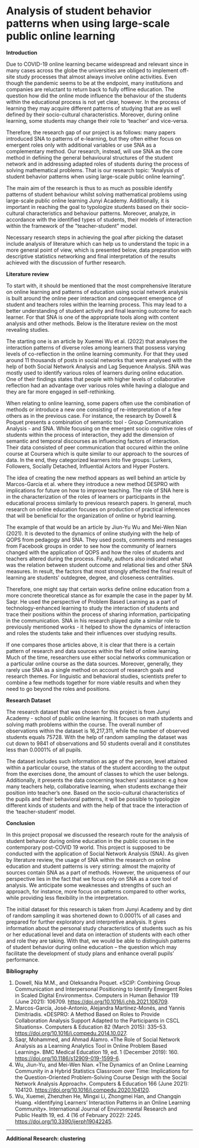 # Analysis of student behavior patterns when using large-scale public online learning

**Introduction**

Due to COVID-19 online learning became widespread and relevant since in many cases across the globe the universities are obliged to implement off-site study processes that almost always involve online activities. Even though the pandemic seems to be at the endpoint, many institutions and companies are reluctant to return back to fully offline education. The question how did the online mode influence the behaviour of the students within the educational process is not yet clear, however. In the process of learning they may acquire different patterns of studying that are as well defined by their socio-cultural characteristics. Moreover, during online learning, some students may change their role to ‘teacher’ and vice-versa. 

Therefore, the research gap of our project is as follows: many papers introduced SNA to patterns of e-learning, but they often either focus on emergent roles only with additional variables or use SNA as a complementary method. Our research, instead, will use SNA as the core method in defining the general behavioural structures of the student network and in addressing adapted roles of students during the process of solving mathematical problems. That is our research topic: “Analysis of student behavior patterns when using large-scale public online learning”. 

The main aim of the research is thus to as much as possible identify patterns of student behaviour whilst solving mathematical problems using large-scale public online learning Junyi Academy. Additionally, it is important in reaching the goal to typologize students based on their socio-cultural characteristics and behaviour patterns. Moreover, analyze, in accordance with the identified types of students, their models of interaction within the framework of the "teacher-student" model. 

Necessary research steps in achieving the goal after picking the dataset include analysis of literature which can help us to understand the topic in a more general point of view, which is presented below, data preparation  with descriptive statistics networking and final interpretation of the results achieved with the discussion of further research. 

**Literature review**

To start with, it should be mentioned that the most comprehensive literature on online learning and patterns of education using social network analysis is built around the online peer interaction and consequent emergence of student and teachers roles within the learning process. This may lead to a better understanding of student activity and final learning outcome for each learner. For that SNA is one of the appropriate tools along with content analysis and other methods. Below is the literature review on the most revealing studies. 

The starting one is an article by Xuemei Wu et al. (2022) that analyses the interaction patterns of diverse roles among learners that possess varying levels of co-reflection in the online learning community. For that they used around 11 thousands of posts in social networks that were analysed with the help of both Social Network Analysis and Lag Sequence Analysis. SNA was mostly used to identify various roles of learners during online education. One of their findings states that people with higher levels of collaborative reflection had an advantage over various roles while having a dialogue and they are far more engaged in self-rethinking.  

When relating to online learning, some papers often use the combination of methods or introduce a new one consisting of re-interpretation of a few others as in the previous case. For instance, the research by Dowell & Poquet presents a combination of semantic tool - Group Communication Analysis - and SNA. While focusing on the emergent socio cognitive roles of students within the process of interaction, they add the dimension of semantic and temporal discourses as influencing factors of interaction. Their data consisted of peer communication that occured within the online course at Coursera which is quite similar to our approach to the sources of data. In the end, they categorized learners into five groups: Lurkers, Followers, Socially Detached, Influential Actors and Hyper Posters.

The idea of creating the new method appears as well behind an article by Marcos-García et al. where they introduce a new method DESPRO with implications for future on how to improve teaching. The role of SNA here is in the characterization of the roles of learners or participants in the educational process similarly to previous research papers. In general, much research on online education focuses on production of practical inferences that will be beneficial for the organization of online or hybrid learning. 

The example of that would be an article by Jiun-Yu Wu and Mei-Wen Nian (2021). It is devoted to the dynamics of online studying with the help of QOPS from pedagogy and SNA. They used posts, comments and messages from Facebook groups in order to see how the community of learners changed with the application of QOPS and how the roles of students and teachers altered during the process. Finally, authors also indicated what was the relation between student outcome and relational ties and other SNA measures. In result, the factors that most strongly affected the final result of learning are students' outdegree, degree, and closeness centralities. 

Therefore, one might say that certain works define online education from a more concrete theoretical stance as for example the case in the paper by M. Saqr. He used the perspective of Problem Based Learning as a part of technology-enhanced learning to study the interaction of students and trace their positions within the process of sharing information, participating in the communication. SNA in his research played quite a similar role to previously mentioned works - it helped to show the dynamics of interaction and roles the students take and their influences over studying results.  

If one compares those articles above, it is clear that there is a certain pattern of research and data sources within the field of online learning. Much of the time, researchers use either social networks communication or a particular online course as the data sources. Moreover, generally, they rarely use SNA as a single method on account of research goals and research themes. For linguistic and behavioral studies, scientists prefer to combine a few methods together for more viable results and when they need to go beyond the roles and positions. 

**Research Dataset**

The research dataset that was chosen for this project is from Junyi Academy - school of public online learning. It focuses on math students and solving math problems within the course. The overall number of observations within the dataset is 16,217,311, while the number of observed students equals 75728. With the help of random sampling the dataset was cut down to 9841 of observations and 50 students overall and it constitutes less than  0.0001% of all pupils. 

The dataset includes such information as age of the person, level attained within a particular course, the status of the student according to the output from the exercises done, the amount of classes to which the user belongs. Additionally, it presents the data concerning teachers’ assistance: e.g how many teachers help, collaborative learning, when students exchange their position into teacher’s one. Based on the socio-cultural characteristics of the pupils and their behavioral patterns, it will be possible to typologize different kinds of students and with the help of that trace the interaction of the ‘teacher-student’ model.  

**Conclusion**

In this project proposal we discussed the research route for the analysis of student behavior during online education in the public courses in the contemporary post-COVID 19 world. This project is supposed to be conducted with the application of Social Network Analysis (SNA). As given by literature review, the usage of SNA within the research on online education and student patterns is very stirring: almost the majority of sources contain SNA as a part of methods. However, the uniqueness of our perspective lies in the fact that we focus only on SNA as a core tool of analysis. We anticipate some weaknesses and strengths of such an approach, for instance, more focus on patterns compared to other works, while providing less flexibility in the interpretation. 

The initial dataset for this research is taken from Junyi Academy and by dint of random sampling it was shortened down to 0.0001% of all cases and prepared for further exploratory and interpretive analysis. It gives information about the personal study characteristics of students such as his or her educational level and data on interaction of students with each other and role they are taking. With that, we would be able to distinguish patterns of student behavior during online education – the question which may facilitate the development of study plans and enhance overall pupils’ performance. 

**Bibliography**
1. Dowell, Nia M.M., and Oleksandra Poquet. «SCIP: Combining Group Communication and Interpersonal Positioning to Identify Emergent Roles in Scaled Digital Environments». Computers in Human Behavior 119 (June 2021): 106709. https://doi.org/10.1016/j.chb.2021.106709.
2. Marcos-García, José-Antonio, Alejandra Martínez-Monés, and Yannis Dimitriadis. «DESPRO: A Method Based on Roles to Provide Collaboration Analysis Support Adapted to the Participants in CSCL Situations». Computers & Education 82 (March 2015): 335–53. https://doi.org/10.1016/j.compedu.2014.10.027.
3. Saqr, Mohammed, and Ahmad Alamro. «The Role of Social Network Analysis as a Learning Analytics Tool in Online Problem Based Learning». BMC Medical Education 19, ed. 1 (December 2019): 160. https://doi.org/10.1186/s12909-019-1599-6.
4. Wu, Jiun-Yu, and Mei-Wen Nian. «The Dynamics of an Online Learning Community in a Hybrid Statistics Classroom over Time: Implications for the Question-Oriented Problem-Solving Course Design with the Social Network Analysis Approach». Computers & Education 166 (June  2021): 104120. https://doi.org/10.1016/j.compedu.2020.104120.
5. Wu, Xuemei, Zhenzhen He, Mingxi Li, Zhongmei Han, and Changqin Huang. «Identifying Learners’ Interaction Patterns in an Online Learning Community». International Journal of Environmental Research and Public Health 19, ed. 4 (16 of February 2022): 2245. https://doi.org/10.3390/ijerph19042245.

___________________________________________________________________________________________________________________________________________________________
**Additional Research: clustering**






